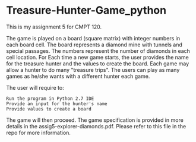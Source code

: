 # Treasure-Hunter-Game_python
This is my assignment 5 for CMPT 120.

The game is played on a board (square matrix) with integer numbers in each board cell. 
The board represents a diamond mine with tunnels and special passages.
The numbers represent the number of diamonds in each cell location.
For Each time a new game starts, the user provides the name for the treasure hunter and the values to create the board.
Each game may allow a hunter to do many "treasure trips".
The users can play as many games as he/she wants with a different hunter each game.

The user will require to:
  
    Run the program in Python 2.7 IDE
    Provide an input for the hunter's name
    Provide values to create a board
 
The game will then proceed.
The game specification is provided in more details in the assig5-explorer-diamonds.pdf.
Please refer to this file in the repo for more information.

    
